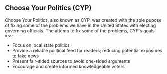 
## Choose Your Politics (CYP)
  Choose Your Politics, also known as CYP, was created with the sole pupose of fixing some of the problems we have in the United States with electing governing officials. The attemp to fix some of the problems, CYP's goals are:

  * Focus on local state politics
  * Provide a reliable political feed for readers; reducing potential exposures to fake news
  * Present fair-sided sources to avoid one-sided arguments
  * Encourage and create informed knowledgeable voters

